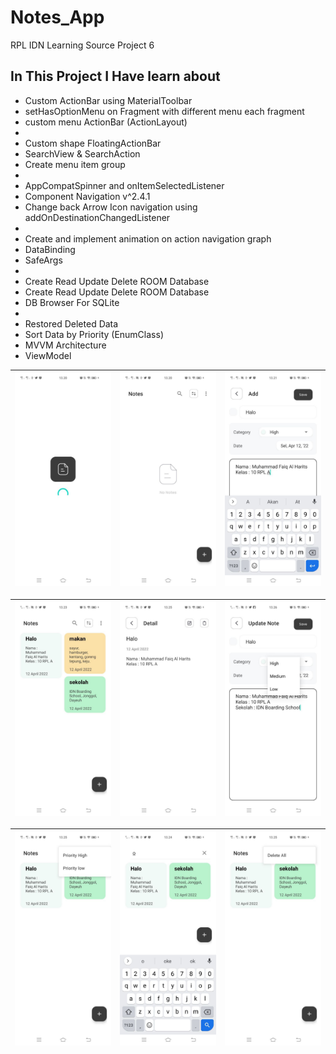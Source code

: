 # Notes_App

RPL IDN Learning Source Project 6

## In This Project I Have learn about

- Custom ActionBar using MaterialToolbar
- setHasOptionMenu on Fragment with different menu each fragment
- custom menu ActionBar (ActionLayout)
- 
- Custom shape FloatingActionBar
- SearchView & SearchAction 
- Create menu item group
- 
- AppCompatSpinner and onItemSelectedListener
- Component Navigation v^2.4.1
- Change back Arrow Icon navigation using addOnDestinationChangedListener
- 
- Create and implement animation on action navigation graph 
- DataBinding
- SafeArgs
- 
- Create Read Update Delete ROOM Database
- Create Read Update Delete ROOM Database
- DB Browser For SQLite
- 
- Restored Deleted Data
- Sort Data by Priority (EnumClass)
- MVVM Architecture
- ViewModel 

| <img src="/images/SplashScreen.png"/> | <img src="/images/HomeScreen.png"/> | <img src="/images/AddFragment.png"/> |
| :--: | :--: | :--: |

| <img src="/images/AddScreen.png"/> | <img src="/images/DetailScreen.png"/> | <img src="/images/UpdateNote.png"/> |
| :--: | :--: | :--: |

| <img src="/images/Priority.png"/> | <img src="/images/Search.png"/> | <img src="/images/Delete.png"/> |
| :--: | :--: | :--: |

